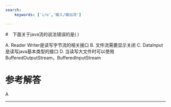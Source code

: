```yaml
---
search:
    keywords: ['i/o','输入/输出流']

---
```



#　下面关于java流的说法错误的是( )

A. Reader Writer是读写字节流的相关接口
B. 文件流需要显示关闭
C. DataInput是读写java基本类型的接口
D. 当读写大文件时可以使用BufferedOutputStream，BufferedInputStream

# 参考解答

A

---
